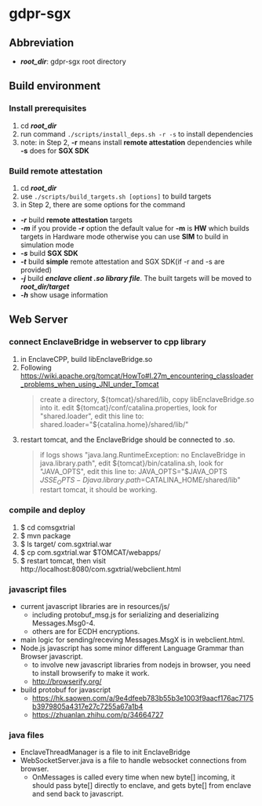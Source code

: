 # gdpr-sgx

## Abbreviation
* ***root_dir***: gdpr-sgx root directory

## Build environment
### Install prerequisites
1. cd ***root_dir***
2. run command ```./scripts/install_deps.sh -r -s``` to install dependencies
3. note: in Step 2, **-r** means install **remote attestation** dependencies while **-s** does for **SGX SDK**

### Build remote attestation
1. cd ***root_dir***
2. use ```./scripts/build_targets.sh [options]``` to build targets
3. in Step 2, there are some options for the command
  * ***-r*** build **remote attestation** targets
  * ***-m*** if you provide **-r** option the default value for **-m** is **HW** which builds targets in Hardware mode otherwise you can use **SIM** to build in simulation mode
  * ***-s*** build **SGX SDK**
  * ***-t*** build **simple** remote attestation and SGX SDK(if -r and -s are provided) 
  * ***-j*** build ***enclave client .so library file***. The built targets will be moved to ***root_dir/target***
  * ***-h*** show usage information

## Web Server
### connect EnclaveBridge in webserver to cpp library
1. in EnclaveCPP, build libEnclaveBridge.so
2. Following https://wiki.apache.org/tomcat/HowTo#I.27m_encountering_classloader_problems_when_using_JNI_under_Tomcat
   > create a directory, ${tomcat}/shared/lib, copy libEnclaveBridge.so into it.
   > edit ${tomcat}/conf/catalina.properties, look for "shared.loader", edit this line to: shared.loader="${catalina.home}/shared/lib/"
3. restart tomcat, and the EnclaveBridge should be connected to .so.
   > if logs shows "java.lang.RuntimeException: no EnclaveBridge in java.library.path", edit ${tomcat}/bin/catalina.sh, look for "JAVA_OPTS", edit this line to: JAVA_OPTS="$JAVA_OPTS $JSSE_OPTS -Djava.library.path=$CATALINA_HOME/shared/lib"
   > restart tomcat, it should be working.

### compile and deploy
1. $ cd comsgxtrial
2. $ mvn package
3. $ ls target/
 com.sgxtrial.war
4. $ cp com.sgxtrial.war $TOMCAT/webapps/
5. $ restart tomcat, then visit http://localhost:8080/com.sgxtrial/webclient.html

### javascript files 
* current javascript libraries are in resources/js/
  * including protobuf_msg.js for serializing and deserializing Messages.Msg0-4.
  * others are for ECDH encryptions.
* main logic for sending/receving Messages.MsgX is in webclient.html.
* Node.js javascript has some minor different Language Grammar than Browser javascript.
  * to involve new javascript libraries from nodejs in browser, you need to install browserify to make it work.
  * http://browserify.org/
* build protobuf for javascript
  * https://hk.saowen.com/a/9e4dfeeb783b55b3e1003f9aacf176ac7175b3979805a4317e27c7255a67a1b4
  * https://zhuanlan.zhihu.com/p/34664727

### java files
* EnclaveThreadManager is a file to init EnclaveBridge
* WebSocketServer.java is a file to handle websocket connections from browser.
  * OnMessages is called every time when new byte[] incoming, it should pass byte[] directly to enclave, and gets byte[] from enclave and send back to javascript.
